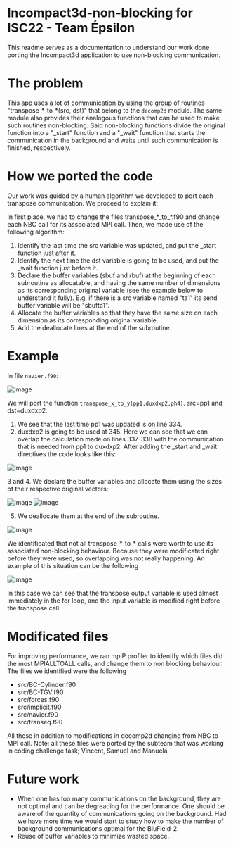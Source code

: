 # Incompact3d-non-blocking for ISC22 - Team Épsilon

This readme serves as a documentation to understand our work done porting the Incompact3d application to use non-blocking communication.

# The problem

This app uses a lot of communication by using the group of routines "transpose\_\*\_to\_\*(src, dst)" that belong to the `decomp2d` module. The 
same module also provides their analogous functions that can be used to make such routines non-blocking. Said non-blocking functions divide the original
function into a "\_start" function and a "\_wait" function that starts the communication in the background and waits until such communication is finished, respectively.


# How we ported the code
Our work was guided by a human algorithm we developed to port each transpose communication. We proceed to explain it:

In first place, we had to change the files transpose\_\*\_to\_\*.f90 and change each NBC call for its associated MPI call. Then, we made use of the following algorithm:

1. Identify the last time the src variable was updated, and put the \_start function just after it.
2. Identify the next time the dst variable is going to be used, and put the \_wait function just before it.
3. Declare the buffer variables (sbuf and rbuf) at the beginning of each subroutine as allocatable, and having the same number of dimensions as its corresponding original variable (see the example below to understand it fully). E.g. if there is a src variable named "ta1" its send buffer variable will be "sbufta1".
4. Allocate the buffer variables so that they have the same size on each dimension as its corresponding original variable.
5. Add the deallocate lines at the end of the subroutine.

# Example
In file `navier.f90`:

![image](https://user-images.githubusercontent.com/46629861/167955906-49e039cf-8648-489c-b03b-bb65aa0a24f0.png)

We will port the function `transpose_x_to_y(pp1,duxdxp2,ph4)`. src=pp1 and dst=duxdxp2.

1. We see that the last time pp1 was updated is on line 334. 
2. duxdxp2 is going to be used at 345. Here we can see that we can overlap the calculation made on lines 337-338 with the communication that is needed from pp1 to duxdxp2. After adding the \_start and \_wait directives the code looks like this:

![image](https://user-images.githubusercontent.com/46629861/167956607-a433eca2-ba39-452c-aa5f-bfb9de42db96.png)

3 and 4. We declare the buffer variables and allocate them using the sizes of their respective original vectors:

![image](https://user-images.githubusercontent.com/46629861/167957001-d81a7b7d-963d-4d2a-b4d9-e8765de1e77e.png)
![image](https://user-images.githubusercontent.com/46629861/167957037-44114425-bb5e-4000-ba33-9575bb270cfb.png)

5. We deallocate them at the end of the subroutine.

![image](https://user-images.githubusercontent.com/46629861/167957085-6ad690b5-a643-43dd-a26e-62b0d602dd27.png)

We identificated that not all transpose\_\*\_to\_\* calls were worth to use its associated non-blocking behaviour. Because they were modificated right before they were used, so overlapping was not really happening. An example of this situation can be the following

![image](https://user-images.githubusercontent.com/53027815/167989809-bb3e936f-0711-4a10-94d7-11b6b3afc6b5.png)

In this case we can see that the transpose output variable is used almost immediately in the for loop, and the input variable is modified right before the transpose call

# Modificated files
For improving performance, we ran mpiP profiler to identify which files did the most MPIALLTOALL calls, and change them to non blocking behaviour. 
The files we identified were the following

- src/BC-Cylinder.f90
- src/BC-TGV.f90
- src/forces.f90
- src/implicit.f90
- src/navier.f90
- src/transeq.f90

All these in addition to modifications in decomp2d changing from NBC  to MPI call.
Note: all these files were ported by the subteam that was working in coding challenge task; Vincent, Samuel and Manuela


# Future work

* When one has too many communications on the background, they are not optimal and can be degreading for the performance. One should be aware of the quantity of communications going on the background. Had we have more time we would start to study how to make the number of background communications optimal for the BluField-2.
* Reuse of buffer variables to minimize wasted space.

